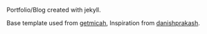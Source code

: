 Portfolio/Blog created with jekyll.

Base template used from [getmicah](https://github.com/getmicah/getmicah.github.io), Inspiration from [danishprakash](https://github.com/danishprakash/danishprakash.github.io).
